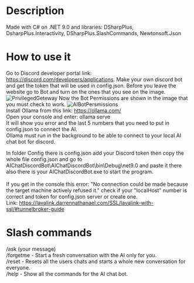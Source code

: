 # Description
Made with C# on .NET 9.0 and libraries: DSharpPlus, DsharpPlus.Interactivity, DSharpPlus.SlashCommands, Newtonsoft.Json
# How to use it
Go to Discord developer portal link: https://discord.com/developers/applications. Make your own discord bot and get the token that will be used in config.json.
Before you leave the website go to Bot and turn on the ones that you see on the image.
![PrivilegedGeteway](https://github.com/user-attachments/assets/67bb9842-b892-4327-b2db-98c7c4801db7)
Now the Bot Permissions are shown in the image that you must check to work.
![AIBotPersmissions](https://github.com/user-attachments/assets/84518b75-1c69-4d82-a428-230b1444044f)
<br>
Install Ollama from this link: https://ollama.com/ <br>
Open your console and enter: ollama serve <br>
It will show you error and the last 5 numbers that you need to put in config.json to connect the AI. <br>
Ollama must run in the background to be able to connect to your local AI chat bot for discord.

In folder Config there is config.json add your Discord token then copy the whole file config.json and go to
AIChatDiscordBot\AIChatDiscordBot\bin\Debug\net9.0 and paste it there also there is your AIChatDiscordBot.exe
to start the program. <br /> <br />
If you get in the console this error: "No connection could be made because the target machine actively refused it." check if your "localHost" number is correct and token for config.json server or create one. <br /> Link: https://lavalink.darrennathanael.com/SSL/lavalink-with-ssl/#tunnelbroker-guide
# Slash commands
/ask (your message) <br />
/forgetme - Start a fresh conversation with the AI only for you. <br />
/reset - Resets all the users chats and starts a whole new conversation for everyone. <br />
/help - Show all the commands for the AI chat bot.
